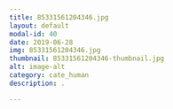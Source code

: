 ```yaml
---
title: 85331561204346.jpg
layout: default
modal-id: 40
date: 2019-06-28
img: 85331561204346.jpg
thumbnail: 85331561204346-thumbnail.jpg
alt: image-alt
category: cate_human
description: .

---
```

